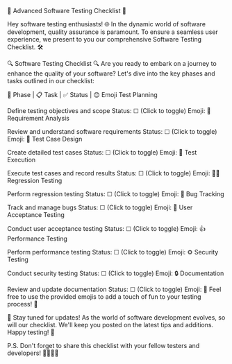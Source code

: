 
🚀 Advanced Software Testing Checklist 🚀

Hey software testing enthusiasts! 🌐 In the dynamic world of software development, quality assurance is paramount. To ensure a seamless user experience, we present to you our comprehensive Software Testing Checklist. 🛠️

🔍 Software Testing Checklist 🔍
Are you ready to embark on a journey to enhance the quality of your software? Let's dive into the key phases and tasks outlined in our checklist:

🚦 Phase | 📋 Task | ✅ Status | 😊 Emoji
Test Planning

Define testing objectives and scope
Status: ☐ (Click to toggle)
Emoji: 🎯
Requirement Analysis

Review and understand software requirements
Status: ☐ (Click to toggle)
Emoji: 📖
Test Case Design

Create detailed test cases
Status: ☐ (Click to toggle)
Emoji: 📝
Test Execution

Execute test cases and record results
Status: ☐ (Click to toggle)
Emoji: 🏃‍♂️
Regression Testing

Perform regression testing
Status: ☐ (Click to toggle)
Emoji: 🔄
Bug Tracking

Track and manage bugs
Status: ☐ (Click to toggle)
Emoji: 🐞
User Acceptance Testing

Conduct user acceptance testing
Status: ☐ (Click to toggle)
Emoji: 👍
Performance Testing

Perform performance testing
Status: ☐ (Click to toggle)
Emoji: ⚙️
Security Testing

Conduct security testing
Status: ☐ (Click to toggle)
Emoji: 🔒
Documentation

Review and update documentation
Status: ☐ (Click to toggle)
Emoji: 📄
Feel free to use the provided emojis to add a touch of fun to your testing process! 🎉

📢 Stay tuned for updates!
As the world of software development evolves, so will our checklist. We'll keep you posted on the latest tips and additions. Happy testing! 🚀

P.S. Don't forget to share this checklist with your fellow testers and developers! 👩‍💻👨‍💻
